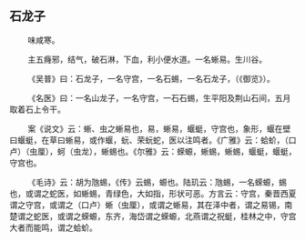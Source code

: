 ## 石龙子
<p>&emsp;&emsp;
味咸寒。
</p>
<p>&emsp;&emsp;
主五癃邪，结气，破石淋，下血，利小便水道。一名蜥易。生川谷。
</p>
<p>&emsp;&emsp;
《吴普》曰：石龙子，一名守宫，一名石蜴，一名石龙子，（《御览》）。
</p>
<p>&emsp;&emsp;
《名医》曰：一名山龙子，一名守宫，一石石蜴，生平阳及荆山石间，五月取着石上令干。
</p>
<p>&emsp;&emsp;
案《说文》云：蜥、虫之蜥易也，易，蜥易，蝘蜓，守宫也，象形，蝘在壁曰蝘蜓，在草曰蜥易，或作蝘，蚖、荣蚖蛇，医以注鸣者。《广雅》云：蛤蚧，（口卢）（虫厘），蚵（虫龙），蜥蜴也。《尔雅》云：蝾螈，蜥蜴，蜥蜴，蝘蜓，蝘蜓，守宫也。
</p>
<p>&emsp;&emsp;
《毛诗》云：胡为虺蜴，《传》云蜴，螈也。陆玑云：虺蜴，一名蝾螈，蜴也，或谓之蛇医，如蜥蜴，青绿色，大如指，形状可恶。方言云：守宫，秦晋西夏谓之守宫，或谓之（口卢）蜥（虫厘），或谓之蜥易，其在泽中者，谓之易锡，南楚谓之蛇医，或谓之蝾螈，东齐，海岱谓之蝾螈，北燕谓之祝蜓，桂林之中，守宫大者而能鸣，谓之蛤蚧。
</p>


